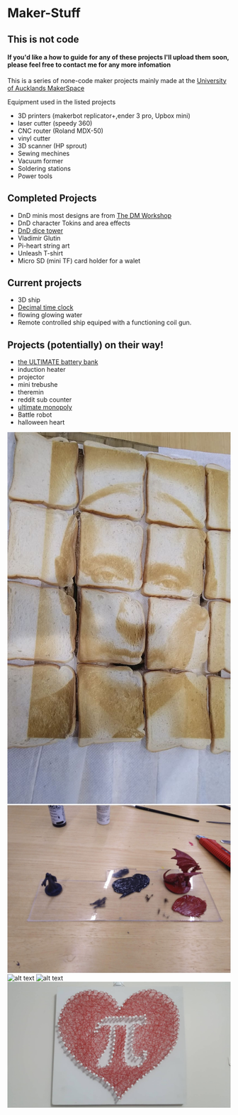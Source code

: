# Maker-Stuff

## This is not code

#### If you'd like a how to guide for any of these projects I'll upload them soon, please feel free to contact me for any more infomation

This is a series of none-code maker projects mainly made at the [University of Aucklands MakerSpace](https://www.unleashspace.ac.nz/)

Equipment used in the listed projects
* 3D printers (makerbot replicator+,ender 3 pro, Upbox mini)
* laser cutter (speedy 360)
* CNC router (Roland MDX-50)
* vinyl cutter
* 3D scanner (HP sprout)
* Sewing mechines
* Vacuum former
* Soldering stations
* Power tools

## Completed Projects

* DnD minis most designs are from [The DM Workshop](https://www.shapeways.com/shops/dmworkshop)
* DnD character Tokins and area effects
* [DnD dice tower](https://www.thingiverse.com/thing:3603947)
* Vladimir Glutin
* Pi-heart string art
* Unleash T-shirt
* Micro SD (mini TF) card holder for a walet

## Current projects

* 3D ship
* [Decimal time clock](https://github.com/etinaude/Decimal-Clock)
* flowing glowing water
* Remote controlled ship equiped with a functioning coil gun.

## Projects (potentially) on their way!

* [the ULTIMATE battery bank](https://www.youtube.com/watch?v=0jRsltIW8qM)
* induction heater
* projector
* mini trebushe
* theremin
* reddit sub counter
* [ultimate monopoly](https://www.deviantart.com/jonizaak/art/Ultimate-Monopoly-356859388)
* Battle robot
* halloween heart

![alt text](https://github.com/etinaude/Maker-Stuff/blob/master/Valdimar%20Gluten.jpg)
![alt text](https://github.com/etinaude/Maker-Stuff/blob/master/3d%20printer/MVIMG_20190315_105450.jpg)
![alt text](https://github.com/etinaude/Maker-Stuff/blob/master/3d%20printer/MVIMG_20190528_174053.jpg)
![alt text](https://github.com/etinaude/Maker-Stuff/blob/master/Decimal%20Clock/MVIMG_20190917_191930.jpg)
![alt text](https://github.com/etinaude/Maker-Stuff/blob/master/String%20art/62055992_2319654821425181_7125683672748916736_n.jpg)
